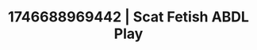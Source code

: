 ---
categories:
- Erotic AI content
- AI-generated
- Back arch
- Erotic tension build
- Slow strip tease
- ASMR
- Soft domination
- Cosplay
image: /assets/images/1746688969442.jpg
layout: post
seo:
  description: Featured content with high-quality ABDL Play, Scat Fetish. HD images
    available.
  keywords: ABDL Play, Scat Fetish
  og_image: /assets/images/1746688969442.jpg
  schema_type: VisualArtwork
tags:
- ABDL Play
- '#1746688969442'
- Scat Fetish
title: 1746688969442 | Scat Fetish ABDL Play
---